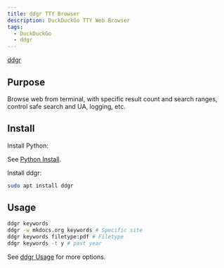 ```yaml
---
title: ddgr TTY Browser
description: DuckDuckGo TTY Web Browser
tags:
  - DuckDuckGo
  - ddgr
---
```


[ddgr](https://github.com/jarun/ddgr?tab=readme-ov-file)

## Purpose

Browse web from terminal, with specific result count and search ranges, control safe search and UA, logging, etc.

## Install

Install Python:

See [Python Install](../langs/python/index.md#install).

Install ddgr:

```bash
sudo apt install ddgr
```

## Usage

```bash
ddgr keywords
ddgr -w mkdocs.org keywords # Specific site
ddgr keywords filetype:pdf # Filetype
ddgr keywords -t y # past year
```

See [ddgr Usage](https://github.com/jarun/ddgr?tab=readme-ov-file#usage) for more options.
